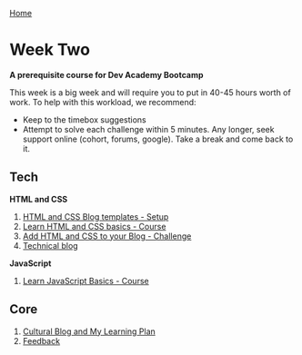 [Home](../README.md)

# Week Two

__A prerequisite course for Dev Academy Bootcamp__

This week is a big week and will require you to put in 40-45 hours worth of work. To help with this workload, we recommend: 

- Keep to the timebox suggestions 
- Attempt to solve each challenge within 5 minutes. Any longer, seek support online (cohort, forums, google). Take a break and come back to it. 





## Tech

__HTML and CSS__  
1. [HTML and CSS Blog templates - Setup](html-css-blog-template-setup.md)  
2. [Learn HTML and CSS basics - Course](html-css-intro-course.md)       
3. [Add HTML and CSS to your Blog - Challenge](html-css-add-to-blog-challenge.md)   
4. [Technical blog](blog-week1-technical.md)  
 

__JavaScript__  
1. [Learn JavaScript Basics - Course](js-learn-basics-course.md)  


## Core 
1. [Cultural Blog and My Learning Plan](core-learning-plan.md)  
2. [Feedback](../feedback.md)
  


